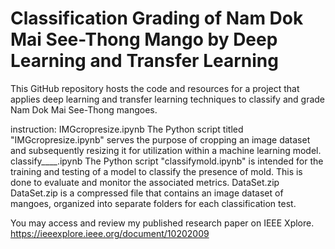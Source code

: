 # Classification Grading of Nam Dok Mai See-Thong Mango by Deep Learning and Transfer Learning
 This GitHub repository hosts the code and resources for a project that applies deep learning and transfer learning techniques to classify and grade Nam Dok Mai See-Thong mangoes.

instruction:
IMGcropresize.ipynb
    The Python script titled "IMGcropresize.ipynb" serves the purpose of cropping an image dataset and subsequently resizing it for utilization within a machine learning model.
classify____.ipynb
    The Python script "classifymold.ipynb" is intended for the training and testing of a model to classify the presence of mold. This is done to evaluate and monitor the associated metrics.
DataSet.zip
    DataSet.zip is a compressed file that contains an image dataset of mangoes, organized into separate folders for each classification test.

You may access and review my published research paper on IEEE Xplore.
https://ieeexplore.ieee.org/document/10202009